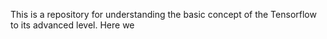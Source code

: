 This is a repository for understanding the basic concept of the Tensorflow to its advanced level. Here we